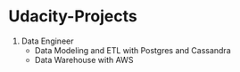 # Udacity-Projects

1. Data Engineer
	+ Data Modeling and ETL with Postgres and Cassandra
	+ Data Warehouse with AWS 	